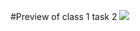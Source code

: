 #Preview of class 1 task 2
![](https://github.com/user-attachments/assets/d16825f6-8801-4b3d-99dc-e67bcde8d006)